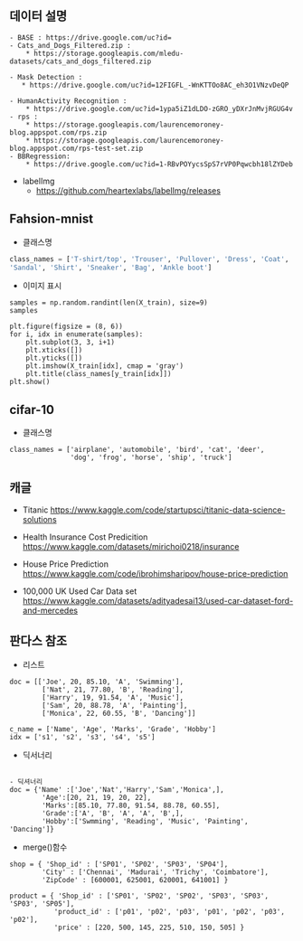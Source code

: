 ## 데이터 설명
```
- BASE : https://drive.google.com/uc?id=
- Cats_and_Dogs_Filtered.zip : 
    * https://storage.googleapis.com/mledu-datasets/cats_and_dogs_filtered.zip
    
- Mask Detection :
   * https://drive.google.com/uc?id=12FIGFL_-WnKTTOo8AC_eh3O1VNzvDeQP

- HumanActivity Recognition : 
    * https://drive.google.com/uc?id=1ypa5iZ1dLDO-zGRO_yDXrJnMvjRGUG4v
- rps : 
    * https://storage.googleapis.com/laurencemoroney-blog.appspot.com/rps.zip
    * https://storage.googleapis.com/laurencemoroney-blog.appspot.com/rps-test-set.zip
- BBRegression:
    * https://drive.google.com/uc?id=1-RBvPOYycsSpS7rVP0Pqwcbh18lZYDeb
```

- labelImg
   * https://github.com/heartexlabs/labelImg/releases

## Fahsion-mnist
- 클래스명
```python
class_names = ['T-shirt/top', 'Trouser', 'Pullover', 'Dress', 'Coat', 
'Sandal', 'Shirt', 'Sneaker', 'Bag', 'Ankle boot']
```
- 이미지 표시 
```
samples = np.random.randint(len(X_train), size=9) 
samples

plt.figure(figsize = (8, 6))
for i, idx in enumerate(samples):
    plt.subplot(3, 3, i+1)
    plt.xticks([])
    plt.yticks([])
    plt.imshow(X_train[idx], cmap = 'gray')
    plt.title(class_names[y_train[idx]])
plt.show()
```
## cifar-10
- 클래스명
```
class_names = ['airplane', 'automobile', 'bird', 'cat', 'deer', 
               'dog', 'frog', 'horse', 'ship', 'truck']
```


## 캐글

- Titanic
https://www.kaggle.com/code/startupsci/titanic-data-science-solutions

- Health Insurance Cost Predicition
https://www.kaggle.com/datasets/mirichoi0218/insurance

- House Price Prediction
https://www.kaggle.com/code/ibrohimsharipov/house-price-prediction

- 100,000 UK Used Car Data set
https://www.kaggle.com/datasets/adityadesai13/used-car-dataset-ford-and-mercedes


## 판다스 참조
- 리스트 
```
doc = [['Joe', 20, 85.10, 'A', 'Swimming'],
        ['Nat', 21, 77.80, 'B', 'Reading'],
        ['Harry', 19, 91.54, 'A', 'Music'],
        ['Sam', 20, 88.78, 'A', 'Painting'],
        ['Monica', 22, 60.55, 'B', 'Dancing']]

c_name = ['Name', 'Age', 'Marks', 'Grade', 'Hobby']
idx = ['s1', 's2', 's3', 's4', 's5']

```
- 딕서너리
```

- 딕셔너리
doc = {'Name' :['Joe','Nat','Harry','Sam','Monica',],
        'Age':[20, 21, 19, 20, 22],
        'Marks':[85.10, 77.80, 91.54, 88.78, 60.55],
        'Grade':['A', 'B', 'A', 'A', 'B',],
        'Hobby':['Swmming', 'Reading', 'Music', 'Painting', 'Dancing']}
```
- merge()함수
```
shop = { 'Shop_id' : ['SP01', 'SP02', 'SP03', 'SP04'],
        'City' : ['Chennai', 'Madurai', 'Trichy', 'Coimbatore'],
        'ZipCode' : [600001, 625001, 620001, 641001] }

product = { 'Shop_id' : ['SP01', 'SP02', 'SP02', 'SP03', 'SP03', 'SP03', 'SP05'],
           'product_id' : ['p01', 'p02', 'p03', 'p01', 'p02', 'p03', 'p02'],
           'price' : [220, 500, 145, 225, 510, 150, 505] }
```



